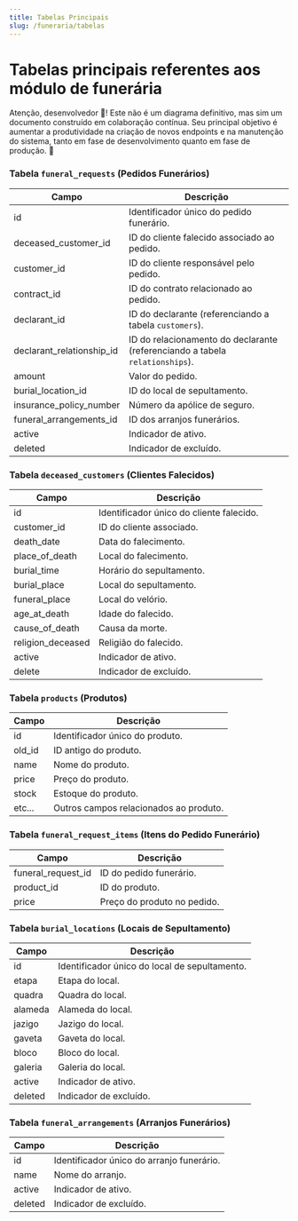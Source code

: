 ```yaml
---
title: Tabelas Principais
slug: /funeraria/tabelas
---
```


# Tabelas principais referentes aos módulo de funerária

Atenção, desenvolvedor 👀! Este não é um diagrama definitivo, mas sim um documento construído em colaboração contínua. Seu principal objetivo é aumentar a produtividade na criação de novos endpoints e na manutenção do sistema, tanto em fase de desenvolvimento quanto em fase de produção. 🚀

### Tabela `funeral_requests` (Pedidos Funerários)

| Campo                     | Descrição                                                                    |
| ------------------------- | ---------------------------------------------------------------------------- |
| id                        | Identificador único do pedido funerário.                                     |
| deceased_customer_id      | ID do cliente falecido associado ao pedido.                                  |
| customer_id               | ID do cliente responsável pelo pedido.                                       |
| contract_id               | ID do contrato relacionado ao pedido.                                        |
| declarant_id              | ID do declarante (referenciando a tabela `customers`).                       |
| declarant_relationship_id | ID do relacionamento do declarante (referenciando a tabela `relationships`). |
| amount                    | Valor do pedido.                                                             |
| burial_location_id        | ID do local de sepultamento.                                                 |
| insurance_policy_number   | Número da apólice de seguro.                                                 |
| funeral_arrangements_id   | ID dos arranjos funerários.                                                  |
| active                    | Indicador de ativo.                                                          |
| deleted                   | Indicador de excluído.                                                       |

### Tabela `deceased_customers` (Clientes Falecidos)

| Campo             | Descrição                                |
| ----------------- | ---------------------------------------- |
| id                | Identificador único do cliente falecido. |
| customer_id       | ID do cliente associado.                 |
| death_date        | Data do falecimento.                     |
| place_of_death    | Local do falecimento.                    |
| burial_time       | Horário do sepultamento.                 |
| burial_place      | Local do sepultamento.                   |
| funeral_place     | Local do velório.                        |
| age_at_death      | Idade do falecido.                       |
| cause_of_death    | Causa da morte.                          |
| religion_deceased | Religião do falecido.                    |
| active            | Indicador de ativo.                      |
| delete            | Indicador de excluído.                   |

### Tabela `products` (Produtos)

| Campo  | Descrição                              |
| ------ | -------------------------------------- |
| id     | Identificador único do produto.        |
| old_id | ID antigo do produto.                  |
| name   | Nome do produto.                       |
| price  | Preço do produto.                      |
| stock  | Estoque do produto.                    |
| etc... | Outros campos relacionados ao produto. |

### Tabela `funeral_request_items` (Itens do Pedido Funerário)

| Campo              | Descrição                   |
| ------------------ | --------------------------- |
| funeral_request_id | ID do pedido funerário.     |
| product_id         | ID do produto.              |
| price              | Preço do produto no pedido. |

### Tabela `burial_locations` (Locais de Sepultamento)

| Campo   | Descrição                                     |
| ------- | --------------------------------------------- |
| id      | Identificador único do local de sepultamento. |
| etapa   | Etapa do local.                               |
| quadra  | Quadra do local.                              |
| alameda | Alameda do local.                             |
| jazigo  | Jazigo do local.                              |
| gaveta  | Gaveta do local.                              |
| bloco   | Bloco do local.                               |
| galeria | Galeria do local.                             |
| active  | Indicador de ativo.                           |
| deleted | Indicador de excluído.                        |

### Tabela `funeral_arrangements` (Arranjos Funerários)

| Campo   | Descrição                                 |
| ------- | ----------------------------------------- |
| id      | Identificador único do arranjo funerário. |
| name    | Nome do arranjo.                          |
| active  | Indicador de ativo.                       |
| deleted | Indicador de excluído.                    |
